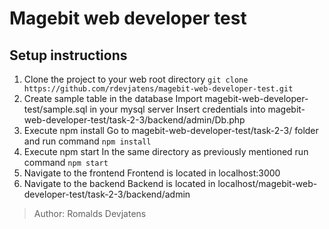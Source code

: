 # Magebit web developer test
## Setup instructions
1. Clone the project to your web root directory
`git clone https://github.com/rdevjatens/magebit-web-developer-test.git`
2. Create sample table in the database
Import magebit-web-developer-test/sample.sql in your mysql server
Insert credentials into magebit-web-developer-test/task-2-3/backend/admin/Db.php
3. Execute npm install
Go to magebit-web-developer-test/task-2-3/ folder and run command
`npm install`
4. Execute npm start
In the same directory as previously mentioned run command
`npm start`
5. Navigate to the frontend
Frontend is located in localhost:3000
6. Navigate to the backend
Backend is located in localhost/magebit-web-developer-test/task-2-3/backend/admin

> Author: Romalds Devjatens
